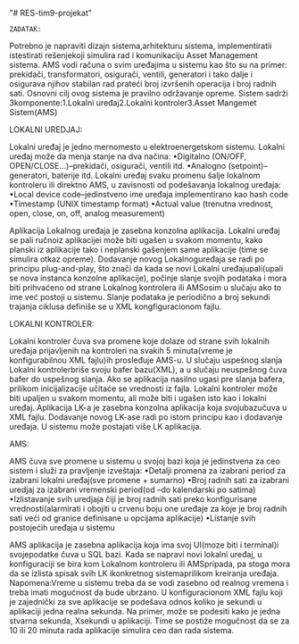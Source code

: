 "# RES-tim9-projekat" 

    ZADATAK:

Potrebno je napraviti dizajn sistema,arhitekturu sistema, implementiratii istestirati rešenjekoji simulira rad i komunikaciju Asset Management sistema.
AMS vodi računa o svim uređajima u sistemu kao što su na primer: prekidači, transformatori, osigurači, ventili,
generatori  i  tako  dalje  i  osigurava  njihov stabilan rad prateći broj izvršenih operacija i broj radnih  sati.
Osnovni  cilj  ovog  sistema  je  pravilno održavanje opreme.
Sistem sadrži 3komponente:1.Lokalni uređaj2.Lokalni kontroler3.Asset Mangemet Sistem(AMS)

LOKALNI UREDJAJ:

Lokalni uređaj je jedno mernomesto u elektroenergetskom sistemu.
Lokalni uređaj može da menja stanje na dva načina:
       •Digitalno (ON/OFF, OPEN/CLOSE...)–prekidači, osigurači, ventili itd.
       •Analogno (setpoint)–generatori, baterije itd.
Lokalni uređaj svaku promenu šalje lokalnom kontroleru ili direktno AMS, u zavisnosti od podešavanja lokalnog uređaja:
       •Local device code–jedinstveno ime uređaja implementirano kao hash code
       •Timestamp (UNIX timestamp format)
       •Actual value (trenutna vrednost, open, close, on, off, analog measurement)


Aplikacija Lokalnog uređaja je zasebna konzolna aplikacija.
Lokalni uređaj se pali ručnoiz aplikacijei može biti ugašen u svakom momentu, kako planski iz aplikacije tako i neplanski gašenjem same aplikacije (time se simulira otkaz opreme).
Dodavanje novog Lokalnoguređaja se radi po principu plug-and-play, što znači da kada se novi Lokalni uređajupali(upali se nova instanca konzolne aplikacije),
počinje slanje svojih podataka i mora biti prihvaćeno od strane Lokalnog kontrolera ili AMSosim u slučaju ako to ime već postoji u   sistemu.
Slanje podataka je  periodično  a  broj  sekundi  trajanja  ciklusa  definiše  se  u  XML kongfiguracionom fajlu. 

LOKALNI KONTROLER:

Lokalni  kontroler čuva sva promene koje dolaze  od  strane  svih lokalnih uređaja prijavljenih na kontroleri  na  svakih  5  minuta(vreme  je  konfigurabilnou  XML  fajlu)ih prosleđuje AMS-u.
U slučaju uspešnog slanja Lokalni  kontrolerbriše svoju bafer bazu(XML), a u slučaju neuspešnog čuva bafer do uspešnog slanja. 
Ako se aplikacija nasilno ugasi pre slanja bafera, prilikom inicijalizacije učitaće se vrednosti iz fajla.
Lokalni kontroler može biti upaljen u svakom momentu, ali može biti i ugašen isto kao i lokalni uređaj. 
Aplikacija LK-a je zasebna konzolna aplikacija koja svojubazučuva u XML fajlu.
Dodavanje novog LK-ase radi po istom principu kao i dodavanje uređaja.
U sistemu može postajati više LK aplikacija. 


AMS:

AMS čuva sve promene u sistemu u svojoj bazi koja je jedinstvena za ceo sistem i služi za pravljenje izveštaja:
•Detalji promena za izabrani period za izabrani lokalni uređaj(sve promene + sumarno)
•Broj radnih sati za izabrani uredjaj za izabrani vremenski period(od –do kalendarski po satima)
•Izlistavanje svih uredjaja čiji je broj radnih sati preko konfigurisane vrednosti(alarmirati i obojiti u crvenu boju one uređaje za koje je broj radnih sati veći od granice definisane u opcijama aplikacije)
•Listanje svih postojećih uređaja u sistemu

AMS aplikacija je zasebna aplikacija koja ima svoj UI(moze biti i terminal)i svojepodatke čuva u SQL bazi. 
Kada se napravi novi lokalni uređaj, u konfiguraciji se bira kom Lokalnom kontroleru ili AMSpripada, pa stoga mora da se izlista spisak svih LK ikonkretnog sistemaprilikom kreiranja uređaja. 
Napomena:Vreme u sistemu treba da se vodi zasebno od realnog vremena i treba imati mogućnost da bude ubrzano.
U konfiguracionom XML fajlu koji je zajednički za sve aplikacije se podešava odnos koliko je sekundi u aplikaciji jedna realna sekunda.
Na primer, može se podesiti kako je jedna stvarna sekunda, Xsekundi u aplikaciji.
Time se postiže mogučnost da se za 10 ili 20 minuta rada aplikacije simulira ceo dan rada sistema. 
 